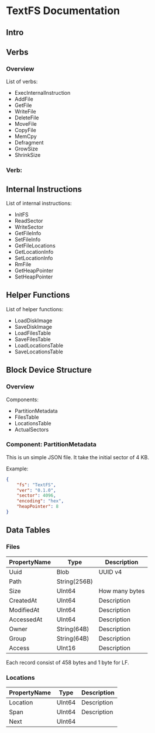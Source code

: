 # TextFS Documentation

## Intro

## Verbs

### Overview

List of verbs:

- ExecInternalInstruction
- AddFile
- GetFile
- WriteFile
- DeleteFile
- MoveFile
- CopyFile
- MemCpy
- Defragment
- GrowSize
- ShrinkSize

### Verb:

## Internal Instructions

List of internal instructions:

- InitFS
- ReadSector
- WriteSector
- GetFileInfo
- SetFileInfo
- GetFileLocations
- GetLocationInfo
- SetLocationInfo
- RmFile
- GetHeapPointer
- SetHeapPointer


## Helper Functions

List of helper functions:

- LoadDiskImage
- SaveDiskImage
- LoadFilesTable
- SaveFilesTable
- LoadLocationsTable
- SaveLocationsTable

## Block Device Structure

### Overview

Components:

- PartitionMetadata
- FilesTable
- LocationsTable
- ActualSectors

### Component: PartitionMetadata

This is un simple JSON file. It take the initial sector of 4 KB.

Example:

```json
{
    "fs": "TextFS",
    "ver": "0.1.0",
    "sector": 4096,
    "encoding": "hex",
    "heapPointer": 8
}
```

## Data Tables

### Files

PropertyName    | Type          | Description
--------------- | ------------- | ----------
Uuid            | Blob          | UUID v4
Path            | String(256B)  |
Size            | UInt64        | How many bytes
CreatedAt       | UInt64        | Description
ModifiedAt      | UInt64        | Description
AccessedAt      | UInt64        | Description
Owner           | String(64B)   | Description
Group           | String(64B)   | Description
Access          | UInt16        | Description

Each record consist of 458 bytes and 1 byte for LF.

### Locations

PropertyName    | Type          | Description
--------------- | ------------- | ----------
Location        | UInt64        | Description
Span            | UInt64        | Description
Next            | UInt64        |
